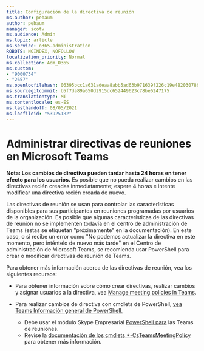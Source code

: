 ```yaml
---
title: Configuración de la directiva de reunión
ms.author: pebaum
author: pebaum
manager: scotv
ms.audience: Admin
ms.topic: article
ms.service: o365-administration
ROBOTS: NOINDEX, NOFOLLOW
localization_priority: Normal
ms.collection: Adm_O365
ms.custom:
- "9000734"
- "2657"
ms.openlocfilehash: 06395bcc1a631adeaa8abb5ad63b971639f226c19e48203078ba1097d43a50f8
ms.sourcegitcommit: b5f7da89a650d2915dc652449623c78be6247175
ms.translationtype: MT
ms.contentlocale: es-ES
ms.lasthandoff: 08/05/2021
ms.locfileid: "53925182"
---
```

# <a name="manage-meeting-policies-in-microsoft-teams"></a>Administrar directivas de reuniones en Microsoft Teams

**Nota: Los cambios de directiva pueden tardar hasta 24 horas en tener efecto para los usuarios.** Es posible que no pueda realizar cambios en las directivas recién creadas inmediatamente; espere 4 horas e intente modificar una directiva recién creada de nuevo.

Las directivas de reunión se usan para controlar las características disponibles para sus participantes en reuniones programadas por usuarios de la organización. Es posible que algunas características de las directivas de reunión no se implementen todavía en el centro de administración de Teams (estas se etiquetan "próximamente" en la documentación). En este caso, o si recibe un error como "No podemos actualizar la directiva en este momento, pero inténtelo de nuevo más tarde" en el Centro de administración de Microsoft Teams, se recomienda usar PowerShell para crear o modificar directivas de reunión de Teams. 

Para obtener más información acerca de las directivas de reunión, vea los siguientes recursos:

- Para obtener información sobre cómo crear directivas, realizar cambios y asignar usuarios a la directiva, vea [Manage meeting policies in Teams](https://docs.microsoft.com/microsoftteams/meeting-policies-in-teams).

- Para realizar cambios de directiva con cmdlets de PowerShell, [vea Teams Información general de PowerShell.](https://docs.microsoft.com/microsoftteams/teams-powershell-overview) 
    - Debe usar el módulo Skype Empresarial [PowerShell para](https://docs.microsoft.com/skypeforbusiness/set-up-your-computer-for-windows-powershell/download-and-install-the-skype-for-business-online-connector) las Teams de reuniones. 
    - Revise la [documentación de los cmdlets *-CsTeamsMeetingPolicy](https://docs.microsoft.com/search/?search=CsTeamsMeetingPolicy&view=skype-ps) para obtener más información.

